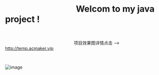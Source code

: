 # &emsp;&emsp;&emsp;&emsp;&emsp;&emsp;&emsp;&emsp; Welcom to my java project !


<br/>

&emsp;&emsp;&emsp;&emsp;&emsp;&emsp;&emsp;&emsp;&emsp;&emsp;&emsp;&emsp;&emsp;&emsp;&emsp;&emsp;项目效果图详情点击 -->  http://temp.acmaker.vip

<br/>

![image](http://temp.acmaker.vip/dzs_java.gif)
